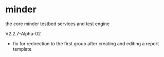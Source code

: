 # minder
the core minder testbed services and test engine




V2.2.7-Alpha-02

- fix for redirection to the first group after creating and editing a report template
